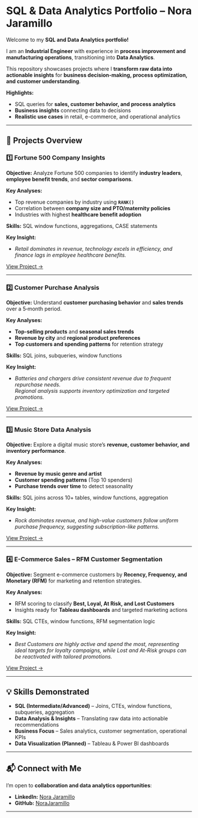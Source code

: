 # **SQL & Data Analytics Portfolio – Nora Jaramillo**  

Welcome to my **SQL and Data Analytics portfolio!**  

I am an **Industrial Engineer** with experience in **process improvement and manufacturing operations**, transitioning into **Data Analytics**.  

This repository showcases projects where I **transform raw data into actionable insights** for **business decision-making, process optimization, and customer understanding**.  

**Highlights:**  
- SQL queries for **sales, customer behavior, and process analytics**  
- **Business insights** connecting data to decisions  
- **Realistic use cases** in retail, e-commerce, and operational analytics  

---

## **📂 Projects Overview**

### **1️⃣ Fortune 500 Company Insights**
**Objective:** Analyze Fortune 500 companies to identify **industry leaders**, **employee benefit trends**, and **sector comparisons**.  

**Key Analyses:**  
- Top revenue companies by industry using **`RANK()`**  
- Correlation between **company size and PTO/maternity policies**  
- Industries with highest **healthcare benefit adoption**  

**Skills:** SQL window functions, aggregations, CASE statements  

**Key Insight:**  
- *Retail dominates in revenue, technology excels in efficiency, and finance lags in employee healthcare benefits.*  

[View Project →](Fortune%20500%20Analysis.md)  

---

### **2️⃣ Customer Purchase Analysis**  
**Objective:** Understand **customer purchasing behavior** and **sales trends** over a 5‑month period.  

**Key Analyses:**  
- **Top-selling products** and **seasonal sales trends**  
- **Revenue by city** and **regional product preferences**  
- **Top customers and spending patterns** for retention strategy  

**Skills:** SQL joins, subqueries, window functions  

**Key Insight:**  
- *Batteries and chargers drive consistent revenue due to frequent repurchase needs.  
  Regional analysis supports inventory optimization and targeted promotions.*  

[View Project →](Customer%20Purchase%20Analysis.md)  

---

### **3️⃣ Music Store Data Analysis**  
**Objective:** Explore a digital music store’s **revenue, customer behavior, and inventory performance**.  

**Key Analyses:**  
- **Revenue by music genre and artist**  
- **Customer spending patterns** (Top 10 spenders)  
- **Purchase trends over time** to detect seasonality  

**Skills:** SQL joins across 10+ tables, window functions, aggregation  

**Key Insight:**  
- *Rock dominates revenue, and high-value customers follow uniform purchase frequency, suggesting subscription-like patterns.*  

[View Project →](Music%20Store%20Data%20Analysis.md)  

---

### **4️⃣ E-Commerce Sales – RFM Customer Segmentation**  
**Objective:** Segment e-commerce customers by **Recency, Frequency, and Monetary (RFM)** for marketing and retention strategies.  

**Key Analyses:**  
- RFM scoring to classify **Best, Loyal, At Risk, and Lost Customers**  
- Insights ready for **Tableau dashboards** and targeted marketing actions  

**Skills:** SQL CTEs, window functions, RFM segmentation logic  

**Key Insight:**  
- *Best Customers are highly active and spend the most, representing ideal targets for loyalty campaigns, while Lost and At-Risk groups can be reactivated with tailored promotions.*  

[View Project →](E-Commerce%20Sales.md)  

---


## **💡 Skills Demonstrated**
- **SQL (Intermediate/Advanced)** – Joins, CTEs, window functions, subqueries, aggregation  
- **Data Analysis & Insights** – Translating raw data into actionable recommendations  
- **Business Focus** – Sales analytics, customer segmentation, operational KPIs  
- **Data Visualization (Planned)** – Tableau & Power BI dashboards  

---

## **📬 Connect with Me**
I’m open to **collaboration and data analytics opportunities**:  

- **LinkedIn:** [Nora Jaramillo](https://www.linkedin.com/in/nora-jaramillo-6b577268/)
- **GitHub:** [NoraJaramillo](https://github.com/NoraJaramillo)  

---
